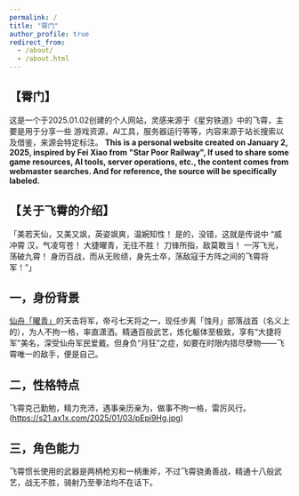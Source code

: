 ```yaml
---
permalink: /
title: "霄门"
author_profile: true
redirect_from: 
  - /about/
  - /about.html
---
```


## 【霄门】

这是一个于2025.01.02创建的个人网站，灵感来源于《星穷铁道》中的飞霄，主
要是用于分享一些 游戏资源，AI工具，服务器运行等等，内容来源于站长搜索以
及借鉴，来源会特定标注。
**This is a personal website created on January 2, 2025, inspired by Fei Xiao from "Star Poor Railway", If used to share some game resources, AI tools, server operations, etc., the content comes from webmaster searches. And for reference, the source will be specifically labeled.**

## 【关于飞霄的介绍】
「美若天仙，又美又飒，英姿飒爽，温婉知性！ 是的，没错，这就是传说中 “威冲霄   汉，气凌穹苍！ 大捷曜青，无往不胜！ 刀锋所指，敌莫敢当！ 一泻飞光，荡破九霄！ 身历百战，而从无败绩，身先士卒，荡敌寇于方阵之间的飞霄将军！”」

## 一，身份背景
[仙舟「曜青」](https://baike.baidu.com/item/%E4%BB%99%E8%88%9F%E3%80%8C%E6%9B%9C%E9%9D%92%E3%80%8D/63940799?fromModule=lemma_inlink)的天击将军，帝弓七天将之一，现任步离「蚀月」部落战首（名义上的），为人不拘一格，率直潇洒。精通百般武艺，炼化躯体至极致，享有“大捷将军”美名，深受仙舟军民爱戴。但身负“月狂”之症，如要在时限内猎尽孽物——飞霄唯一的敌手，便是自己。


## 二，性格特点
飞霄克己勤勉，精力充沛，遇事亲历亲为，做事不拘一格，雷厉风行。
(https://s21.ax1x.com/2025/01/03/pEpi9Hg.jpg)


## 三，角色能力
飞霄惯长使用的武器是两柄枪刃和一柄重斧，不过飞霄骁勇善战，精通十八般武艺，战无不胜，骑射乃至拳法均不在话下。





